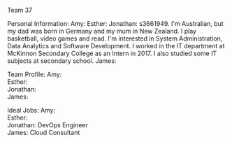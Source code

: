 Team 37

Personal Information:
Amy:
Esther:
Jonathan: s3661949. I'm Australian, but my dad was born in Germany and my mum in New Zealand. I play basketball, video games
and read. I'm interested in System Administration, Data Analytics and Software Development. I worked in the IT department at
McKinnon Secondary College as an Intern in 2017. I also studied some IT subjects at secondary school.
James:

Team Profile:
Amy:  <br/>
Esther: <br/>
Jonathan: <br/>
James:  <br/>

Ideal Jobs:
Amy:  <br/>
Esther: <br/>
Jonathan: DevOps Engineer <br/>
James: Cloud Consultant <br/>
